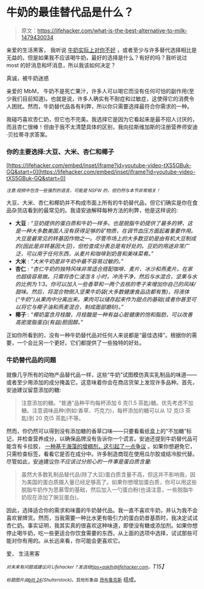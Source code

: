 # 牛奶的最佳替代品是什么？

> 原文：<https://lifehacker.com/what-is-the-best-alternative-to-milk-1479430034>

亲爱的生活黑客，
我听说 [牛奶实际上对你不好](https://lifehacker.com/you-dont-need-and-probably-shouldnt-have-milk-30781798) ，或者至少与许多替代选择相比是无益的。但是如果我不应该喝牛奶，最好的选择是什么？有好的吗？我听说过 most 的好消息和坏消息，所以我该如何决定？



真诚，被牛奶迷惑

亲爱的 MbM，
牛奶不是死亡果汁，许多人可以喝它而没有任何可怕的副作用(至少我们目前知道)。也就是说，许多人确实有不耐症和过敏症，这使得它的消费令人困扰。然而，牛奶替代品各有利弊，所以你只需要选择最符合你需求的一种。

我碰巧喜欢杏仁奶，但它也不完美。我选择它是因为它看起来是最不招人讨厌的，而且杏仁很棒！但由于我不太清楚具体的区别，我向拉斯维加斯的注册营养师安迪·贝拉蒂寻求答案。

### 你的主要选择:大豆、大米、杏仁和椰子

 [https://lifehacker.com/embed/inset/iframe?id=youtube-video-tXS5GBuk-GQ&start=0](https://lifehacker.com/embed/inset/iframe?id=youtube-video-tXS5GBuk-GQ&start=0) 

<small>*注意:视频中包含一些强烈的语言，可能是 NSFW 的，但仍然与本节非常相关！*</small>

大豆、大米、杏仁和椰奶并不构成市面上所有的牛奶替代品，但它们确实是你在食品杂货店看到的最常见的。我请安迪解释每种方法的利弊，他是这样说的:

*   **大豆** : *“豆奶提供的蛋白质和牛奶一样多。也是脱脂牛奶提供了最多的钾，这是一种大多数美国人没有获得足够的矿物质，在调节血压方面起着重要作用。大豆是最常见的转基因作物之一。尽管市场上的大多数豆奶是由有机大豆制成的(因此是非转基因大豆)，但检查成分表总是有好处的。豆奶的用途非常广泛，可以用于任何东西，从麦片和咖啡到奶昔和美味菜肴。”*
*   **大米** : *“大米牛奶是非牛奶中最不容易过敏的。”*
*   **杏仁** : *“杏仁牛奶的独特风味非常适合搭配咖啡、麦片、冰沙和燕麦片。在家也超级容易做。只需将杏仁浸泡 8 小时，冲洗干净，然后与水混合，坚果与水的比例为 1:3。你可以加入一些香草和一两个去核的枣子来增加你自己的风味/甜味。然后，将混合物倒入坚果牛奶袋(大多数健康食品店都有售)，将液体(“牛奶”)从果肉中分离出来。果肉可以储存起来作为甜点的基础(或者你甚至可以将它与椰子油和燕麦混合，制成面部磨砂)。”*
*   **椰子** : *“椰奶富含月桂酸，月桂酸是一种有益心脏健康的饱和脂肪，可以改善高密度脂蛋白(有益)胆固醇。”*

正如你所看到的，没有一种牛奶替代品对任何人来说都是“最佳选择”。根据你的需要，一个会比另一个更好。它们都提供了一些独特的好处。

### 牛奶替代品的问题

就像几乎所有的动物产品替代品一样，这些“牛奶”试图模仿真实乳制品的味道——或者至少用添加的成分掩盖它。这意味着你会在商店货架上发现许多品种。首先，安迪建议留意添加的糖:

> 注意添加的糖。“普通”品种平均每杯添加 6 克(1.5 茶匙)糖。优先考虑不加糖。注意调味品种(例如:香草、巧克力)，每杯添加的糖可以从 12 克(3 茶匙)到 20 克(5 茶匙)不等。

然而，你仍然可以得到没有添加糖的香草口味——只要看看纸盒上的“不加糖”标记，并检查营养成分，以确保品牌没有告诉你一个谎言。安迪还提到牛奶替代品可能含有卡拉胶， [一种基于海藻的增稠剂，这引起了一点争议](http://www.cornucopia.org/carrageenan-2013) 。如果你想避免它，只需检查标签，看看它是否在成分中。许多制造商现在使用瓜尔胶或结冷胶代替。尽管如此，安迪建议你*不应该过分担心的一件事是蛋白质含量:*

> 虽然大多数乳制品替代品(除了大豆)蛋白质含量不高，但这并不影响我，因为美国的蛋白质摄入量已经足够高了。如果你想增加蛋白质，你可以用这些脱脂牛奶作为思慕雪的基础，然后加入一勺蛋白粉(也请注意，一些脱脂牛奶现在添加了豌豆蛋白)。

因此，选择适合你的需求和味蕾的牛奶替代品。我一直不喜欢牛奶，并认为我不会喜欢冒牌货。然而，当我需要一种比水更有吸引力的蛋白奶昔基质时，我决定试试杏仁奶。事实证明，我其实真的很喜欢这种味道，即使没有糖或添加剂。如果你想停止喝牛奶，吃一些更适合你饮食需要的东西，从上面的选项中选择，试试那些可能对你有用的。从长远来看，你可能会更喜欢它。

爱，
生活黑客

*<small>对未来有问题或建议问 Lifehacker？发送给</small>*[*<small>tips+asklh@lifehacker.com</small>*](mailto:tips+asklh@lifehacker.com)*<small>。</small>T15】*

*<small>标题图片由</small>*[*<small>bitt 24</small>*](http://www.shutterstock.com/pic.mhtml?id=107920367)*<small>(Shutterstock)</small>*<small>。其他形象由</small> [<small>昂布鲁克斯</small>](http://commons.wikimedia.org/wiki/File:Cartons_of_soy_milk.jpg) 组成。